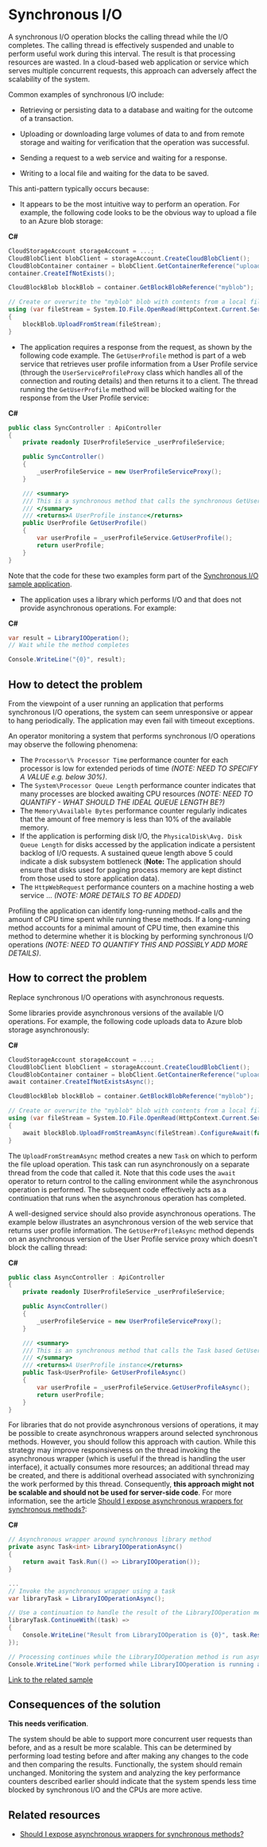 # Synchronous I/O

A synchronous I/O operation blocks the calling thread while the I/O completes. The calling thread is effectively suspended and unable to perform useful work during this interval. The result is that processing resources are wasted. In a cloud-based web application or service which serves multiple concurrent requests, this approach can adversely affect the scalability of the system.

Common examples of synchronous I/O include:

- Retrieving or persisting data to a database and waiting for the outcome of a transaction.

- Uploading or downloading large volumes of data to and from remote storage and waiting for verification that the operation was successful.

- Sending a request to a web service and waiting for a response.

- Writing to a local file and waiting for the data to be saved.

This anti-pattern typically occurs because:

- It appears to be the most intuitive way to perform an operation. For example, the following code looks to be the obvious way to upload a file to an Azure blob storage:

**C#**

``` C#
CloudStorageAccount storageAccount = ...;
CloudBlobClient blobClient = storageAccount.CreateCloudBlobClient();
CloudBlobContainer container = blobClient.GetContainerReference("uploadedfiles");
container.CreateIfNotExists();

CloudBlockBlob blockBlob = container.GetBlockBlobReference("myblob");

// Create or overwrite the "myblob" blob with contents from a local file.
using (var fileStream = System.IO.File.OpenRead(HttpContext.Current.Server.MapPath(@"../FileToUpload.txt")))
{
    blockBlob.UploadFromStream(fileStream);
}
```

- The application requires a response from the request, as shown by the following code example. The `GetUserProfile` method is part of a web service that retrieves user profile information from a User Profile service (through the `UserServiceProfileProxy` class which handles all of the connection and routing details) and then returns it to a client. The thread running the `GetUserProfile` method will be blocked waiting for the response from the User Profile service:

**C#**

``` C#
public class SyncController : ApiController
{
    private readonly IUserProfileService _userProfileService;

    public SyncController()
    {
        _userProfileService = new UserProfileServiceProxy();
    }

    /// <summary>
    /// This is a synchronous method that calls the synchronous GetUserProfile method.
    /// </summary>
    /// <returns>A UserProfile instance</returns>
    public UserProfile GetUserProfile()
    {
        var userProfile = _userProfileService.GetUserProfile();
        return userProfile;
    }
}
```

Note that the code for these two examples form part of the [Synchronous I/O sample application][fullDemonstrationOfProblem].

- The application uses a library which performs I/O and that does not provide asynchronous operations. For example:

**C#**

``` C#
var result = LibraryIOOperation();
// Wait while the method completes

Console.WriteLine("{0}", result);
```


## How to detect the problem
From the viewpoint of a user running an application that performs synchronous I/O operations, the system can seem unresponsive or appear to hang periodically. The application may even fail with timeout exceptions.

An operator monitoring a system that performs synchronous I/O operations may observe the following phenomena:

- The `Processor\% Processor Time` performance counter for each processor is low for extended periods of time *(NOTE: NEED TO SPECIFY A VALUE e.g. below 30%)*.
- The `System\Processor Queue Length` performance counter indicates that many processes are blocked awaiting CPU resources *(NOTE: NEED TO QUANTIFY - WHAT SHOULD THE IDEAL QUEUE LENGTH BE?)*
- The `Memory\Available Bytes` performance counter regularly indicates that the amount of free memory is less than 10% of the available memory.
- If the application is performing disk I/O, the `PhysicalDisk\Avg. Disk Queue Length` for disks accessed by the application indicate a persistent backlog of I/O requests. A sustained queue length above 5 could indicate a disk subsystem bottleneck (**Note:** The application should ensure that disks used for paging process memory are kept distinct from those used to store application data).
- The `HttpWebRequest` performance counters on a machine hosting a web service ... *(NOTE: MORE DETAILS TO BE ADDED)*

Profiling the application can identify long-running method-calls and the amount of CPU time spent while running these methods. If a long-running method accounts for a minimal amount of CPU time, then examine this method to determine whether it is blocking by performing synchronous I/O operations *(NOTE: NEED TO QUANTIFY THIS AND POSSIBLY ADD MORE DETAILS)*.

## How to correct the problem
Replace synchronous I/O operations with asynchronous requests.

Some libraries provide asynchronous versions of the available I/O operations. For example, the following code uploads data to Azure blob storage asynchronously:

**C#**

``` C#
CloudStorageAccount storageAccount = ...;
CloudBlobClient blobClient = storageAccount.CreateCloudBlobClient();
CloudBlobContainer container = blobClient.GetContainerReference("uploadedfiles");
await container.CreateIfNotExistsAsync();

CloudBlockBlob blockBlob = container.GetBlockBlobReference("myblob");

// Create or overwrite the "myblob" blob with contents from a local file.
using (var fileStream = System.IO.File.OpenRead(HttpContext.Current.Server.MapPath(@"../FileToUpload.txt")))
{
    await blockBlob.UploadFromStreamAsync(fileStream).ConfigureAwait(false);
}
```

The `UploadFromStreamAsync` method creates a new `Task` on which to perform the file upload operation. This task can run asynchronously on a separate thread from the code that called it. Note that this code uses the `await` operator to return control to the calling environment while the asynchronous operation is performed. The subsequent code effectively acts as a continuation that runs when the asynchronous operation has completed.

A well-designed service should also provide asynchronous operations. The example below illustrates an asynchronous version of the web service that returns user profile information. The `GetUserProfileAsync` method depends on an asynchronous version of the User Profile service proxy which doesn't block the calling thread:

**C#**

``` C#
public class AsyncController : ApiController
{
    private readonly IUserProfileService _userProfileService;

    public AsyncController()
    {
        _userProfileService = new UserProfileServiceProxy();
    }

    /// <summary>
    /// This is an synchronous method that calls the Task based GetUserProfileAsync method.
    /// </summary>
    /// <returns>A UserProfile instance</returns>
    public Task<UserProfile> GetUserProfileAsync()
    {
        var userProfile = _userProfileService.GetUserProfileAsync();
        return userProfile;
    }
}
```

For libraries that do not provide asynchronous versions of operations, it may be possible to create asynchronous wrappers around selected synchronous methods. However, you should follow this approach with caution. While this strategy may improve responsiveness on the thread invoking the asynchronous wrapper (which is useful if the thread is handling the user interface), it actually consumes more resources; an additional thread may be created, and there is additional overhead associated with synchronizing the work performed by this thread. Consequently, **this approach might not be scalable and should not be used for server-side code**. For more information, see the article [Should I expose asynchronous wrappers for synchronous methods?][async-wrappers]:

**C#**

``` C#
// Asynchronous wrapper around synchronous library method
private async Task<int> LibraryIOOperationAsync()
{
    return await Task.Run(() => LibraryIOOperation());
}

...
// Invoke the asynchronous wrapper using a task
var libraryTask = LibraryIOOperationAsync();

// Use a continuation to handle the result of the LibraryIOOperation method
libraryTask.ContinueWith((task) =>
{
    Console.WriteLine("Result from LibraryIOOperation is {0}", task.Result);
});

// Processing continues while the LibraryIOOperation method is run asynchronously
Console.WriteLine("Work performed while LibraryIOOperation is running asynchronously");
```


[Link to the related sample][fullDemonstrationOfSolution]

## Consequences of the solution
**This needs verification**.

The system should be able to support more concurrent user requests than before, and as a result be more scalable. This can be determined by performing load testing before and after making any changes to the code and then comparing the results. Functionally, the system should remain unchanged. Monitoring the system and analyzing the key performance counters described earlier should indicate that the system spends less time blocked by synchronous I/O and the CPUs are more active.

## Related resources

- [Should I expose asynchronous wrappers for synchronous methods?][async-wrappers]

[fullDemonstrationOfProblem]: http://github.com/mspnp/performance-optimization/xyz
[fullDemonstrationOfSolution]: http://github.com/mspnp/performance-optimization/123
[async-wrappers]:http://blogs.msdn.com/b/pfxteam/archive/2012/03/24/10287244.aspx